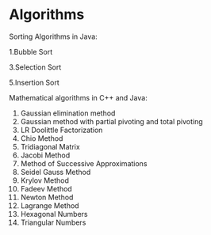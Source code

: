 # Algorithms
 
Sorting Algorithms in Java: 

1.Bubble Sort 

3.Selection Sort

5.Insertion Sort


Mathematical algorithms in C++ and Java:

1. Gaussian elimination method
2. Gaussian method with partial pivoting and total pivoting
3. LR Doolittle Factorization
4. Chio Method
5. Tridiagonal Matrix
6. Jacobi Method
7. Method of Successive Approximations
8. Seidel Gauss Method
9. Krylov Method
10. Fadeev Method
11. Newton Method
12. Lagrange Method
13. Hexagonal Numbers
14. Triangular Numbers


